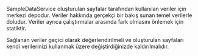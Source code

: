 ﻿SampleDataService oluşturulan sayfalar tarafından kullanılan veriler için merkezi depodur. Veriler hakkında gerçekçi bir bakış sunan temel verilerle doludur.  Veriler ayrıca çalıştırmalar arasında fark olmasını önlemek için statiktir.

Sağlanan veriler geçici olarak değerlendirilmeli ve oluşturulan sayfaları kendi verilerinizi kullanmak üzere değiştirdiğinizde kaldırılmalıdır.
